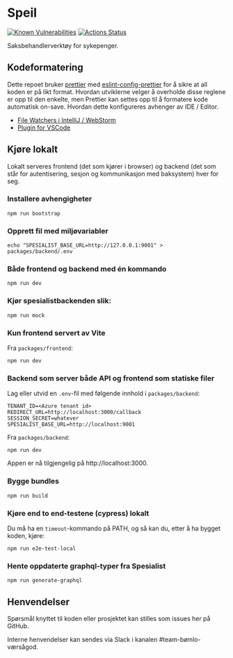# Speil

[![Known Vulnerabilities](https://snyk.io/test/github/navikt/helse-speil/badge.svg)](https://snyk.io/test/github/navikt/helse-speil)
[![Actions Status](https://github.com/navikt/helse-speil/workflows/master/badge.svg)](https://github.com/navikt/helse-speil/actions)

Saksbehandlerverktøy for sykepenger.

## Kodeformatering

Dette repoet bruker [prettier](https://prettier.io/) med [eslint-config-prettier](https://github.com/prettier/eslint-config-prettier)
for å sikre at all koden er på likt format. Hvordan utviklerne velger å overholde disse reglene er opp til den enkelte, men
Prettier kan settes opp til å formatere kode automatisk on-save. Hvordan dette konfigureres avhenger av IDE / Editor.

-   [File Watchers i IntelliJ / WebStorm](https://prettier.io/docs/en/webstorm.html)
-   [Plugin for VSCode](https://github.com/prettier/prettier-vscode)

## Kjøre lokalt

Lokalt serveres frontend (det som kjører i browser) og backend (det som står for autentisering, sesjon og kommunikasjon med baksystem) hver for seg.

### Installere avhengigheter

```shell
npm run bootstrap
```

### Opprett fil med miljøvariabler

`echo "SPESIALIST_BASE_URL=http://127.0.0.1:9001" > packages/backend/.env`

### Både frontend og backend med én kommando

```
npm run dev
```

### Kjør spesialistbackenden slik:

```
npm run mock
```

### Kun frontend servert av Vite

Fra `packages/frontend`:

```
npm run dev
```

### Backend som server både API og frontend som statiske filer

Lag eller utvid en `.env`-fil med følgende innhold i `packages/backend`:

```
TENANT_ID=<Azure tenant id>
REDIRECT_URL=http://localhost:3000/callback
SESSION_SECRET=whatever
SPESIALIST_BASE_URL=http://localhost:9001
```

Fra `packages/backend`:

```
npm run dev
```

Appen er nå tilgjengelig på http://localhost:3000.

### Bygge bundles

```
npm run build
```

### Kjøre end to end-testene (cypress) lokalt

Du må ha en `timeout`-kommando på PATH, og så kan du, etter å ha bygget koden, kjøre:

```
npm run e2e-test-local
```

### Hente oppdaterte graphql-typer fra Spesialist

```
npm run generate-graphql
```

## Henvendelser

Spørsmål knyttet til koden eller prosjektet kan stilles som issues her på GitHub.

Interne henvendelser kan sendes via Slack i kanalen #team-bømlo-værsågod.
